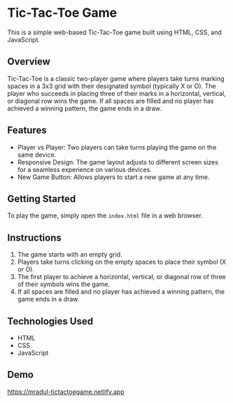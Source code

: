 # Tic-Tac-Toe Game

This is a simple web-based Tic-Tac-Toe game built using HTML, CSS, and JavaScript.

## Overview

Tic-Tac-Toe is a classic two-player game where players take turns marking spaces in a 3x3 grid with their designated symbol (typically X or O). The player who succeeds in placing three of their marks in a horizontal, vertical, or diagonal row wins the game. If all spaces are filled and no player has achieved a winning pattern, the game ends in a draw.

## Features

- Player vs Player: Two players can take turns playing the game on the same device.
- Responsive Design: The game layout adjusts to different screen sizes for a seamless experience on various devices.
- New Game Button: Allows players to start a new game at any time.

## Getting Started

To play the game, simply open the `index.html` file in a web browser.

## Instructions

1. The game starts with an empty grid.
2. Players take turns clicking on the empty spaces to place their symbol (X or O).
3. The first player to achieve a horizontal, vertical, or diagonal row of three of their symbols wins the game.
4. If all spaces are filled and no player has achieved a winning pattern, the game ends in a draw.

## Technologies Used

- HTML
- CSS
- JavaScript



## Demo

https://mradul-tictactoegame.netlify.app


